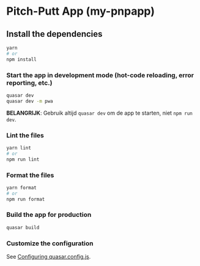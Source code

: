 # Pitch-Putt App (my-pnpapp)

## Install the dependencies
```bash
yarn
# or
npm install
```

### Start the app in development mode (hot-code reloading, error reporting, etc.)
```bash
quasar dev
quasar dev -m pwa
```

**BELANGRIJK**: Gebruik altijd `quasar dev` om de app te starten, niet `npm run dev`.


### Lint the files
```bash
yarn lint
# or
npm run lint
```


### Format the files
```bash
yarn format
# or
npm run format
```


### Build the app for production
```bash
quasar build
```

### Customize the configuration
See [Configuring quasar.config.js](https://v2.quasar.dev/quasar-cli-vite/quasar-config-js).
